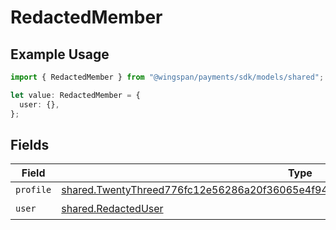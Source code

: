 # RedactedMember

## Example Usage

```typescript
import { RedactedMember } from "@wingspan/payments/sdk/models/shared";

let value: RedactedMember = {
  user: {},
};
```

## Fields

| Field                                                                                                                                                                                       | Type                                                                                                                                                                                        | Required                                                                                                                                                                                    | Description                                                                                                                                                                                 |
| ------------------------------------------------------------------------------------------------------------------------------------------------------------------------------------------- | ------------------------------------------------------------------------------------------------------------------------------------------------------------------------------------------- | ------------------------------------------------------------------------------------------------------------------------------------------------------------------------------------------- | ------------------------------------------------------------------------------------------------------------------------------------------------------------------------------------------- |
| `profile`                                                                                                                                                                                   | [shared.TwentyThreed776fc12e56286a20f36065e4f942c43a28218a62eb2f211116c130deb74eb](../../../sdk/models/shared/twentythreed776fc12e56286a20f36065e4f942c43a28218a62eb2f211116c130deb74eb.md) | :heavy_minus_sign:                                                                                                                                                                          | N/A                                                                                                                                                                                         |
| `user`                                                                                                                                                                                      | [shared.RedactedUser](../../../sdk/models/shared/redacteduser.md)                                                                                                                           | :heavy_check_mark:                                                                                                                                                                          | N/A                                                                                                                                                                                         |